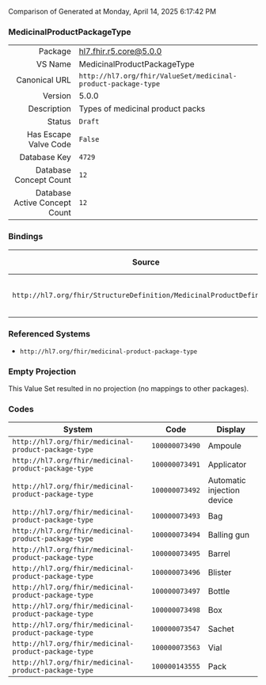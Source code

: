 Comparison of 
Generated at Monday, April 14, 2025 6:17:42 PM

### MedicinalProductPackageType

|      |     |
| ---: | --- |
| Package | hl7.fhir.r5.core@5.0.0 |
| VS Name | MedicinalProductPackageType |
| Canonical URL | `http://hl7.org/fhir/ValueSet/medicinal-product-package-type` |
| Version | 5.0.0 |
| Description | Types of medicinal product packs |
| Status | `Draft` |
| Has Escape Valve Code | `False` |
| Database Key | `4729` |
| Database Concept Count | `12` |
| Database Active Concept Count | `12` |
### Bindings

| Source | Element | Binding | Strength | Element Short |
| ------ | ------- | ------- | -------- | ------------- |
| `http://hl7.org/fhir/StructureDefinition/MedicinalProductDefinition` | `MedicinalProductDefinition.packagedMedicinalProduct` | `http://hl7.org/fhir/ValueSet/medicinal-product-package-type` | `Example` | Package type for the product |

### Referenced Systems

* `http://hl7.org/fhir/medicinal-product-package-type`
### Empty Projection

This Value Set resulted in no projection (no mappings to other packages).

### Codes

| System | Code | Display |
| ------ | ---- | ------- |
| `http://hl7.org/fhir/medicinal-product-package-type` | `100000073490` | Ampoule |
| `http://hl7.org/fhir/medicinal-product-package-type` | `100000073491` | Applicator |
| `http://hl7.org/fhir/medicinal-product-package-type` | `100000073492` | Automatic injection device |
| `http://hl7.org/fhir/medicinal-product-package-type` | `100000073493` | Bag |
| `http://hl7.org/fhir/medicinal-product-package-type` | `100000073494` | Balling gun |
| `http://hl7.org/fhir/medicinal-product-package-type` | `100000073495` | Barrel |
| `http://hl7.org/fhir/medicinal-product-package-type` | `100000073496` | Blister |
| `http://hl7.org/fhir/medicinal-product-package-type` | `100000073497` | Bottle |
| `http://hl7.org/fhir/medicinal-product-package-type` | `100000073498` | Box |
| `http://hl7.org/fhir/medicinal-product-package-type` | `100000073547` | Sachet |
| `http://hl7.org/fhir/medicinal-product-package-type` | `100000073563` | Vial |
| `http://hl7.org/fhir/medicinal-product-package-type` | `100000143555` | Pack |
